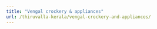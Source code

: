```yaml
---
title: "Vengal crockery & appliances"
url: /thiruvalla-kerala/vengal-crockery-and-appliances/
---
```

